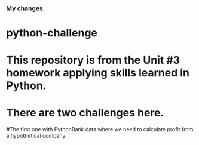 ### My changes

# python-challenge
# This repository is from the Unit #3 homework applying skills learned in Python.
# There are two challenges here.
#The first one with PythonBank data where we need to calculate profit from a hypothetical company.
